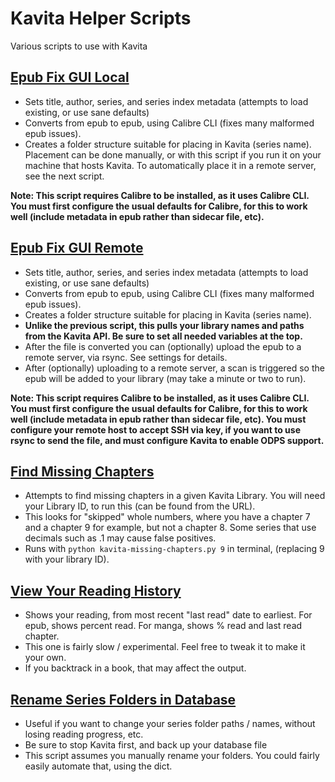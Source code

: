 # Kavita Helper Scripts
Various scripts to use with Kavita

## [Epub Fix GUI Local](https://github.com/duplaja/kavita-scripts/blob/main/epub-fix-gui-local.py)

* Sets title, author, series, and series index metadata (attempts to load existing, or use sane defaults)
* Converts from epub to epub, using Calibre CLI (fixes many malformed epub issues).
* Creates a folder structure suitable for placing in Kavita (series name). Placement can be done manually, or with this script if you run it on your machine that hosts Kavita. To automatically place it in a remote server, see the next script.

**Note: This script requires Calibre to be installed, as it uses Calibre CLI. You must first configure the usual defaults for Calibre, for this to work well (include metadata in epub rather than sidecar file, etc).**

## [Epub Fix GUI Remote](https://github.com/duplaja/kavita-scripts/blob/main/epub-fix-gui-remote.py)

* Sets title, author, series, and series index metadata (attempts to load existing, or use sane defaults)
* Converts from epub to epub, using Calibre CLI (fixes many malformed epub issues).
* Creates a folder structure suitable for placing in Kavita (series name).
* **Unlike the previous script, this pulls your library names and paths from the Kavita API. Be sure to set all needed variables at the top.**
* After the file is converted you can (optionally) upload the epub to a remote server, via rsync. See settings for details.
* After (optionally) uploading to a remote server, a scan is triggered so the epub will be added to your library (may take a minute or two to run).

**Note: This script requires Calibre to be installed, as it uses Calibre CLI. You must first configure the usual defaults for Calibre, for this to work well (include metadata in epub rather than sidecar file, etc). You must configure your remote host to accept SSH via key, if you want to use rsync to send the file, and must configure Kavita to enable ODPS support.**

## [Find Missing Chapters](https://github.com/duplaja/kavita-scripts/blob/main/find-missing-chapters.py)

* Attempts to find missing chapters in a given Kavita Library. You will need your Library ID, to run this (can be found from the URL).
* This looks for "skipped" whole numbers, where you have a chapter 7 and a chapter 9 for example, but not a chapter 8. Some series that use decimals such as .1 may cause false positives.
* Runs with `python kavita-missing-chapters.py 9` in terminal, (replacing 9 with your library ID).

## [View Your Reading History](https://github.com/duplaja/kavita-scripts/blob/main/view-your-reading-history.py)

* Shows your reading, from most recent "last read" date to earliest. For epub, shows percent read. For manga, shows % read and last read chapter.
* This one is fairly slow / experimental. Feel free to tweak it to make it your own.
* If you backtrack in a book, that may affect the output.

## [Rename Series Folders in Database](https://github.com/duplaja/kavita-scripts/blob/main/rename-folders-in-db.py)

* Useful if you want to change your series folder paths / names, without losing reading progress, etc.
* Be sure to stop Kavita first, and back up your database file
* This script assumes you manually rename your folders. You could fairly easily automate that, using the dict.
